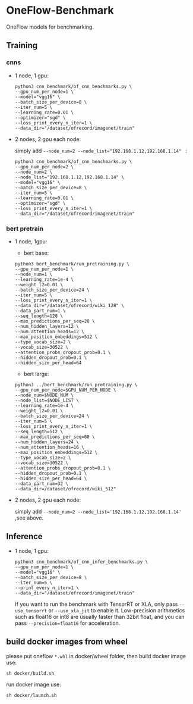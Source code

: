 # OneFlow-Benchmark
OneFlow models for benchmarking.

## Training
### cnns
* 1 node, 1 gpu:
    ```
    python3 cnn_benchmark/of_cnn_benchmarks.py \
    --gpu_num_per_node=1 \
    --model="vgg16" \
    --batch_size_per_device=8 \
    --iter_num=5 \
    --learning_rate=0.01 \
    --optimizer="sgd" \
    --loss_print_every_n_iter=1 \
    --data_dir="/dataset/ofrecord/imagenet/train"
    ```

* 2 nodes, 2 gpu each node:

    simply add `--node_num=2 --node_list="192.168.1.12,192.168.1.14" ` :

    ```
    python3 cnn_benchmark/of_cnn_benchmarks.py \
    --gpu_num_per_node=2 \
    --node_num=2 \
    --node_list="192.168.1.12,192.168.1.14" \
    --model="vgg16" \
    --batch_size_per_device=8 \
    --iter_num=5 \
    --learning_rate=0.01 \
    --optimizer="sgd" \
    --loss_print_every_n_iter=1 \
    --data_dir="/dataset/ofrecord/imagenet/train"
    ```

### bert pretrain
* 1 node, 1gpu:
    * bert base:
    ```
    python3 bert_benchmark/run_pretraining.py \
    --gpu_num_per_node=1 \
    --node_num=1 \
    --learning_rate=1e-4 \
    --weight_l2=0.01 \
    --batch_size_per_device=24 \
    --iter_num=5 \
    --loss_print_every_n_iter=1 \
    --data_dir="/dataset/ofrecord/wiki_128" \
    --data_part_num=1 \
    --seq_length=128 \
    --max_predictions_per_seq=20 \
    --num_hidden_layers=12 \
    --num_attention_heads=12 \
    --max_position_embeddings=512 \
    --type_vocab_size=2 \
    --vocab_size=30522 \
    --attention_probs_dropout_prob=0.1 \
    --hidden_dropout_prob=0.1 \
    --hidden_size_per_head=64
    ```

    * bert large:
    ```
    python3 ../bert_benchmark/run_pretraining.py \
    --gpu_num_per_node=$GPU_NUM_PER_NODE \
    --node_num=$NODE_NUM \
    --node_list=$NODE_LIST \
    --learning_rate=1e-4 \
    --weight_l2=0.01 \
    --batch_size_per_device=24 \
    --iter_num=5 \
    --loss_print_every_n_iter=1 \
    --seq_length=512 \
    --max_predictions_per_seq=80 \
    --num_hidden_layers=24 \
    --num_attention_heads=16 \
    --max_position_embeddings=512 \
    --type_vocab_size=2 \
    --vocab_size=30522 \
    --attention_probs_dropout_prob=0.1 \
    --hidden_dropout_prob=0.1 \
    --hidden_size_per_head=64 \
    --data_part_num=32 \
    --data_dir=/dataset/ofrecord/wiki_512"
    ```

* 2 nodes, 2 gpu each node:

    simply add `--node_num=2 --node_list='192.168.1.12,192.168.1.14' `,see above.

## Inference
* 1 node, 1 gpu:
    ```
    python3 cnn_benchmark/of_cnn_infer_benchmarks.py \
    --gpu_num_per_node=1 \
    --model="vgg16" \
    --batch_size_per_device=8 \
    --iter_num=5 \
    --print_every_n_iter=1 \
    --data_dir="/dataset/ofrecord/imagenet/train"
    ```
    If you want to run the benchmark with TensorRT or XLA, only pass `--use_tensorrt` or `--use_xla_jit` to enable it. Low-precision arithmetics such as float16 or int8 are usually faster than 32bit float, and you can pass `--precision=float16` for acceleration.


## build docker images from wheel
please put oneflow `*.whl` in docker/wheel folder, then build docker image use:
```
sh docker/build.sh
```

run docker image use:
```
sh docker/launch.sh
```
